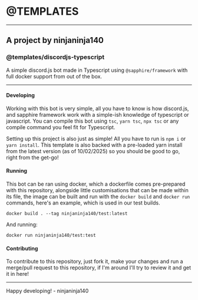 # @TEMPLATES

<hr />

## A project by ninjaninja140

### @templates/discordjs-typescript

A simple discord.js bot made in Typescript using `@sapphire/framework` with full docker support from out of the box.

<hr />

#### Developing

Working with this bot is very simple, all you have to know is how discord.js, and sapphire framework work with a simple-ish knowledge of typescript or javascript. You can compile this bot using `tsc`, `yarn tsc`, `npx tsc` or any compile command you feel fit for Typescript.

Setting up this project is also just as simple! All you have to run is `npm i` or `yarn install`. This template is also backed with a pre-loaded yarn install from the latest version (as of 10/02/2025) so you should be good to go, right from the get-go!

#### Running

This bot can be ran using docker, which a dockerfile comes pre-prepared with this repository, alongside little customisations that can be made within its file, the image can be built and run with the `docker build` and `docker run` commands, here's an example, which is used in our test builds.

```
docker build . --tag ninjaninja140/test:latest
```

And running:

```
docker run ninjaninja140/test:test
```

#### Contributing

To contribute to this repository, just fork it, make your changes and run a merge/pull request to this repository, if I'm around I'll try to review it and get it in here!

<hr />

Happy developing! - ninjaninja140
